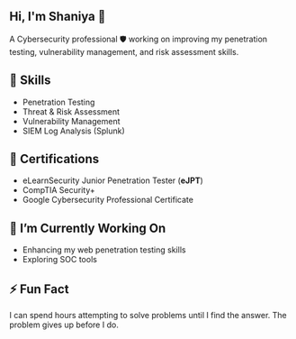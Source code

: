 ## Hi, I'm Shaniya 👋

A Cybersecurity professional 🛡️ working on improving my penetration testing, vulnerability management, and risk assessment skills.

## 🔹 Skills
- Penetration Testing
- Threat & Risk Assessment
- Vulnerability Management
- SIEM Log Analysis (Splunk)

## 📜 Certifications
- eLearnSecurity Junior Penetration Tester (**eJPT**)
- CompTIA Security+
- Google Cybersecurity Professional Certificate

## 🔭 I’m Currently Working On
- Enhancing my web penetration testing skills
- Exploring SOC tools
  
## ⚡ Fun Fact
I can spend hours attempting to solve problems until I find the answer. The problem gives up before I do.

<!--
**ShaniyaS13/ShaniyaS13** is a ✨ _special_ ✨ repository because its `README.md` (this file) appears on your GitHub profile.

Here are some ideas to get you started:

- 🔭 I’m currently working on ...
- 🌱 I’m currently learning ...
- 👯 I’m looking to collaborate on ...
- 🤔 I’m looking for help with ...
- 💬 Ask me about ...
- 📫 How to reach me: ...
- 😄 Pronouns: ...
- ⚡ Fun fact: ...
-->
